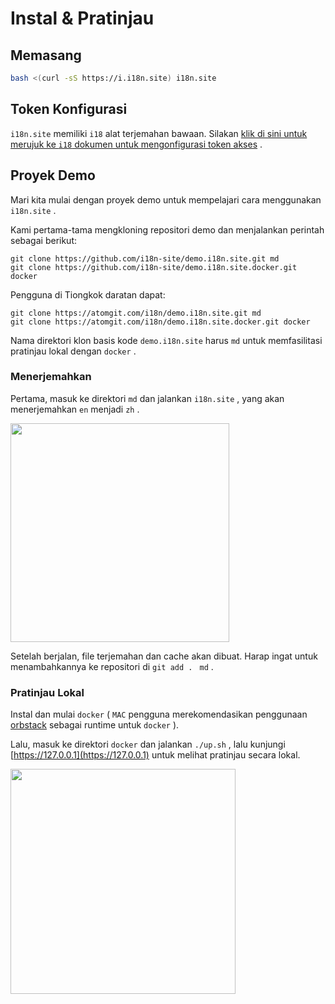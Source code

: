# Instal & Pratinjau

## Memasang

```sh
bash <(curl -sS https://i.i18n.site) i18n.site
```

## Token Konfigurasi

`i18n.site` memiliki `i18` alat terjemahan bawaan. Silakan [klik di sini untuk merujuk ke `i18` dokumen untuk mengonfigurasi token akses](/i18/use) .

## Proyek Demo

Mari kita mulai dengan proyek demo untuk mempelajari cara menggunakan `i18n.site` .

Kami pertama-tama mengkloning repositori demo dan menjalankan perintah sebagai berikut:

```
git clone https://github.com/i18n-site/demo.i18n.site.git md
git clone https://github.com/i18n-site/demo.i18n.site.docker.git docker
```

Pengguna di Tiongkok daratan dapat:

```
git clone https://atomgit.com/i18n/demo.i18n.site.git md
git clone https://atomgit.com/i18n/demo.i18n.site.docker.git docker
```

Nama direktori klon basis kode `demo.i18n.site` harus `md` untuk memfasilitasi pratinjau lokal dengan `docker` .

### Menerjemahkan

Pertama, masuk ke direktori `md` dan jalankan `i18n.site` , yang akan menerjemahkan `en` menjadi `zh` .

<img src="https://p.3ti.site/1721114619.avif" style="width:350px">

Setelah berjalan, file terjemahan dan cache akan dibuat. Harap ingat untuk menambahkannya ke repositori di `git add . ` `md` .

### Pratinjau Lokal

Instal dan mulai `docker` ( `MAC` pengguna merekomendasikan penggunaan [orbstack](https://orbstack.dev) sebagai runtime untuk `docker` ).

Lalu, masuk ke direktori `docker` dan jalankan `./up.sh` , lalu kunjungi [https://127.0.0.1](https://127.0.0.1) untuk melihat pratinjau secara lokal.

<img src="//p.3ti.site/1721104238.avif" style="width:360px">